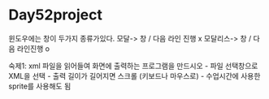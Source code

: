 # Day52project

윈도우에는 창이 두가지 종류가있다.
모달-> 창 / 다음 라인 진행 x
모달리스-> 창 / 다음 라인진행 o 


숙제1:
xml 파일을 읽어들여 화면에 출력하는 프로그램을 만드시오 
	- 파일 선택창으로 XML을 선택
	- 출력 길이가 길어지면 스크롤 (키보드나 마우스로)
	- 수업시간에 사용한 sprite를 사용해도 됨


	
